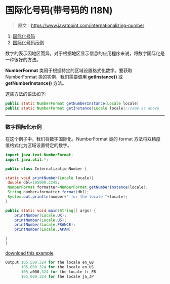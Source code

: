 # 国际化号码(带号码的 I18N)

> 原文：<https://www.javatpoint.com/internationalizing-number>

1.  [国际化号码](#)
2.  [国际化号码示例](#numberex)

数字的表示因地区而异。对于根据地区显示信息的应用程序来说，将数字国际化是一种很好的方法。

**NumberFormat** 类用于根据特定的区域设置格式化数字。要获取 NumberFormat 类的实例，我们需要调用 **getInstance()** 或 **getNumberInstance()** 方法。

这些方法的语法如下:

```java
public static NumberFormat getNumberInstance(Locale locale)
public static NumberFormat getInstance(Locale locale)//same as above

```

* * *

### 数字国际化示例

在这个例子中，我们将数字国际化。NumberFormat 类的 format 方法将双精度值格式化为区域设置特定的数字。

```java
import java.text.NumberFormat;
import java.util.*;

public class InternalizationNumber {

static void printNumber(Locale locale){
 double dbl=105000.3245;
 NumberFormat formatter=NumberFormat.getNumberInstance(locale);
 String number=formatter.format(dbl);
 System.out.println(number+" for the locale "+locale);
}

public static void main(String[] args) {
	printNumber(Locale.UK);
	printNumber(Locale.US);
	printNumber(Locale.FRANCE);
	printNumber(Locale.JAPAN);

}
}

```

[download this example](https://static.javatpoint.com/src/i18n/number.zip)

```java
Output:105,500.324 for the locale en_GB
       105,000.324 for the locale en_US
       105,a000,324 for the locale fr_FR
       105,000.324 for the locale ja_JP

```